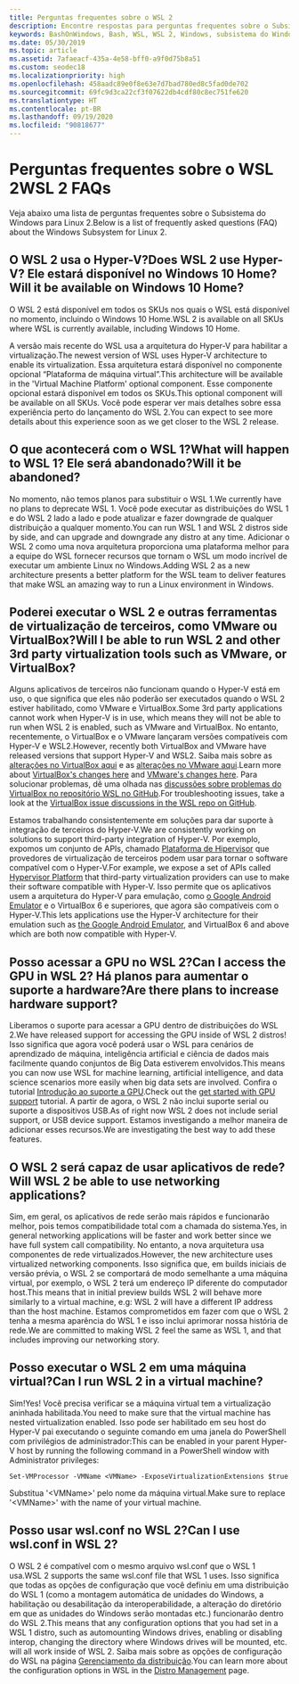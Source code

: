 ```yaml
---
title: Perguntas frequentes sobre o WSL 2
description: Encontre respostas para perguntas frequentes sobre o Subsistema do Windows para Linux 2, como 'Posso executar o WSL 2 em uma máquina virtual?'.
keywords: BashOnWindows, Bash, WSL, WSL 2, Windows, subsistema do Windows para Linux, subsistema do Windows, Ubuntu, Debian, Suse, Windows 10, instalar
ms.date: 05/30/2019
ms.topic: article
ms.assetid: 7afaeacf-435a-4e58-bff0-a9f0d75b8a51
ms.custom: seodec18
ms.localizationpriority: high
ms.openlocfilehash: 458aadc89e0f8e63e7d7bad780ed8c5fad0de702
ms.sourcegitcommit: 69fc9d3ca22cf3f07622db4cdf80c8ec751fe620
ms.translationtype: HT
ms.contentlocale: pt-BR
ms.lasthandoff: 09/19/2020
ms.locfileid: "90818677"
---
```

# <a name="wsl-2-faqs"></a><span data-ttu-id="d8803-104">Perguntas frequentes sobre o WSL 2</span><span class="sxs-lookup"><span data-stu-id="d8803-104">WSL 2 FAQs</span></span>

<span data-ttu-id="d8803-105">Veja abaixo uma lista de perguntas frequentes sobre o Subsistema do Windows para Linux 2.</span><span class="sxs-lookup"><span data-stu-id="d8803-105">Below is a list of frequently asked questions (FAQ) about the Windows Subsystem for Linux 2.</span></span>

## <a name="does-wsl-2-use-hyper-v-will-it-be-available-on-windows-10-home"></a><span data-ttu-id="d8803-106">O WSL 2 usa o Hyper-V?</span><span class="sxs-lookup"><span data-stu-id="d8803-106">Does WSL 2 use Hyper-V?</span></span> <span data-ttu-id="d8803-107">Ele estará disponível no Windows 10 Home?</span><span class="sxs-lookup"><span data-stu-id="d8803-107">Will it be available on Windows 10 Home?</span></span>

<span data-ttu-id="d8803-108">O WSL 2 está disponível em todos os SKUs nos quais o WSL está disponível no momento, incluindo o Windows 10 Home.</span><span class="sxs-lookup"><span data-stu-id="d8803-108">WSL 2 is available on all SKUs where WSL is currently available, including Windows 10 Home.</span></span>

<span data-ttu-id="d8803-109">A versão mais recente do WSL usa a arquitetura do Hyper-V para habilitar a virtualização.</span><span class="sxs-lookup"><span data-stu-id="d8803-109">The newest version of WSL uses Hyper-V architecture to enable its virtualization.</span></span> <span data-ttu-id="d8803-110">Essa arquitetura estará disponível no componente opcional “Plataforma de máquina virtual”.</span><span class="sxs-lookup"><span data-stu-id="d8803-110">This architecture will be available in the 'Virtual Machine Platform' optional component.</span></span> <span data-ttu-id="d8803-111">Esse componente opcional estará disponível em todos os SKUs.</span><span class="sxs-lookup"><span data-stu-id="d8803-111">This optional component will be available on all SKUs.</span></span> <span data-ttu-id="d8803-112">Você pode esperar ver mais detalhes sobre essa experiência perto do lançamento do WSL 2.</span><span class="sxs-lookup"><span data-stu-id="d8803-112">You can expect to see more details about this experience soon as we get closer to the WSL 2 release.</span></span>

## <a name="what-will-happen-to-wsl-1-will-it-be-abandoned"></a><span data-ttu-id="d8803-113">O que acontecerá com o WSL 1?</span><span class="sxs-lookup"><span data-stu-id="d8803-113">What will happen to WSL 1?</span></span> <span data-ttu-id="d8803-114">Ele será abandonado?</span><span class="sxs-lookup"><span data-stu-id="d8803-114">Will it be abandoned?</span></span>

<span data-ttu-id="d8803-115">No momento, não temos planos para substituir o WSL 1.</span><span class="sxs-lookup"><span data-stu-id="d8803-115">We currently have no plans to deprecate WSL 1.</span></span> <span data-ttu-id="d8803-116">Você pode executar as distribuições do WSL 1 e do WSL 2 lado a lado e pode atualizar e fazer downgrade de qualquer distribuição a qualquer momento.</span><span class="sxs-lookup"><span data-stu-id="d8803-116">You can run WSL 1 and WSL 2 distros side by side, and can upgrade and downgrade any distro at any time.</span></span> <span data-ttu-id="d8803-117">Adicionar o WSL 2 como uma nova arquitetura proporciona uma plataforma melhor para a equipe do WSL fornecer recursos que tornam o WSL um modo incrível de executar um ambiente Linux no Windows.</span><span class="sxs-lookup"><span data-stu-id="d8803-117">Adding WSL 2 as a new architecture presents a better platform for the WSL team to deliver features that make WSL an amazing way to run a Linux environment in Windows.</span></span>

## <a name="will-i-be-able-to-run-wsl-2-and-other-3rd-party-virtualization-tools-such-as-vmware-or-virtualbox"></a><span data-ttu-id="d8803-118">Poderei executar o WSL 2 e outras ferramentas de virtualização de terceiros, como VMware ou VirtualBox?</span><span class="sxs-lookup"><span data-stu-id="d8803-118">Will I be able to run WSL 2 and other 3rd party virtualization tools such as VMware, or VirtualBox?</span></span>

<span data-ttu-id="d8803-119">Alguns aplicativos de terceiros não funcionam quando o Hyper-V está em uso, o que significa que eles não poderão ser executados quando o WSL 2 estiver habilitado, como VMware e VirtualBox.</span><span class="sxs-lookup"><span data-stu-id="d8803-119">Some 3rd party applications cannot work when Hyper-V is in use, which means they will not be able to run when WSL 2 is enabled, such as VMware and VirtualBox.</span></span> <span data-ttu-id="d8803-120">No entanto, recentemente, o VirtualBox e o VMware lançaram versões compatíveis com Hyper-V e WSL2.</span><span class="sxs-lookup"><span data-stu-id="d8803-120">However, recently both VirtualBox and VMware have released versions that support Hyper-V and WSL2.</span></span> <span data-ttu-id="d8803-121">Saiba mais sobre as [alterações no VirtualBox aqui][1] e as [alterações no VMware aqui][4].</span><span class="sxs-lookup"><span data-stu-id="d8803-121">Learn more about [VirtualBox's changes here][1] and [VMware's changes here][4].</span></span> <span data-ttu-id="d8803-122">Para solucionar problemas, dê uma olhada nas [discussões sobre problemas do VirtualBox no repositório WSL no GitHub](https://github.com/MicrosoftDocs/WSL/issues?q=is%3Aissue+virtualbox+sort%3Acomments-desc).</span><span class="sxs-lookup"><span data-stu-id="d8803-122">For troubleshooting issues, take a look at the [VirtualBox issue discussions in the WSL repo on GitHub](https://github.com/MicrosoftDocs/WSL/issues?q=is%3Aissue+virtualbox+sort%3Acomments-desc).</span></span>

<span data-ttu-id="d8803-123">Estamos trabalhando consistentemente em soluções para dar suporte à integração de terceiros do Hyper-V.</span><span class="sxs-lookup"><span data-stu-id="d8803-123">We are consistently working on solutions to support third-party integration of Hyper-V.</span></span> <span data-ttu-id="d8803-124">Por exemplo, expomos um conjunto de APIs, chamado [Plataforma de Hipervisor][2] que provedores de virtualização de terceiros podem usar para tornar o software compatível com o Hyper-V.</span><span class="sxs-lookup"><span data-stu-id="d8803-124">For example, we expose a set of APIs called [Hypervisor Platform][2] that third-party virtualization providers can use to make their software compatible with Hyper-V.</span></span> <span data-ttu-id="d8803-125">Isso permite que os aplicativos usem a arquitetura do Hyper-V para emulação, como [o Google Android Emulator][3] e o VirtualBox 6 e superiores, que agora são compatíveis com o Hyper-V.</span><span class="sxs-lookup"><span data-stu-id="d8803-125">This lets applications use the Hyper-V architecture for their emulation such as [the Google Android Emulator][3], and VirtualBox 6 and above which are both now compatible with Hyper-V.</span></span>

## <a name="can-i-access-the-gpu-in-wsl-2-are-there-plans-to-increase-hardware-support"></a><span data-ttu-id="d8803-126">Posso acessar a GPU no WSL 2?</span><span class="sxs-lookup"><span data-stu-id="d8803-126">Can I access the GPU in WSL 2?</span></span> <span data-ttu-id="d8803-127">Há planos para aumentar o suporte a hardware?</span><span class="sxs-lookup"><span data-stu-id="d8803-127">Are there plans to increase hardware support?</span></span>

<span data-ttu-id="d8803-128">Liberamos o suporte para acessar a GPU dentro de distribuições do WSL 2.</span><span class="sxs-lookup"><span data-stu-id="d8803-128">We have released support for accessing the GPU inside of WSL 2 distros!</span></span> <span data-ttu-id="d8803-129">Isso significa que agora você poderá usar o WSL para cenários de aprendizado de máquina, inteligência artificial e ciência de dados mais facilmente quando conjuntos de Big Data estiverem envolvidos.</span><span class="sxs-lookup"><span data-stu-id="d8803-129">This means you can now use WSL for machine learning, artificial intelligence, and data science scenarios more easily when big data sets are involved.</span></span> <span data-ttu-id="d8803-130">Confira o tutorial [Introdução ao suporte a GPU](./tutorials/gpu-compute.md).</span><span class="sxs-lookup"><span data-stu-id="d8803-130">Check out the [get started with GPU support](./tutorials/gpu-compute.md) tutorial.</span></span> <span data-ttu-id="d8803-131">A partir de agora, o WSL 2 não inclui suporte serial ou suporte a dispositivos USB.</span><span class="sxs-lookup"><span data-stu-id="d8803-131">As of right now WSL 2 does not include serial support, or USB device support.</span></span> <span data-ttu-id="d8803-132">Estamos investigando a melhor maneira de adicionar esses recursos.</span><span class="sxs-lookup"><span data-stu-id="d8803-132">We are investigating the best way to add these features.</span></span>

## <a name="will-wsl-2-be-able-to-use-networking-applications"></a><span data-ttu-id="d8803-133">O WSL 2 será capaz de usar aplicativos de rede?</span><span class="sxs-lookup"><span data-stu-id="d8803-133">Will WSL 2 be able to use networking applications?</span></span>

<span data-ttu-id="d8803-134">Sim, em geral, os aplicativos de rede serão mais rápidos e funcionarão melhor, pois temos compatibilidade total com a chamada do sistema.</span><span class="sxs-lookup"><span data-stu-id="d8803-134">Yes, in general networking applications will be faster and work better since we have full system call compatibility.</span></span> <span data-ttu-id="d8803-135">No entanto, a nova arquitetura usa componentes de rede virtualizados.</span><span class="sxs-lookup"><span data-stu-id="d8803-135">However, the new architecture uses virtualized networking components.</span></span> <span data-ttu-id="d8803-136">Isso significa que, em builds iniciais de versão prévia, o WSL 2 se comportará de modo semelhante a uma máquina virtual, por exemplo, o WSL 2 terá um endereço IP diferente do computador host.</span><span class="sxs-lookup"><span data-stu-id="d8803-136">This means that in initial preview builds WSL 2 will behave more similarly to a virtual machine, e.g: WSL 2 will have a different IP address than the host machine.</span></span> <span data-ttu-id="d8803-137">Estamos comprometidos em fazer com que o WSL 2 tenha a mesma aparência do WSL 1 e isso inclui aprimorar nossa história de rede.</span><span class="sxs-lookup"><span data-stu-id="d8803-137">We are committed to making WSL 2 feel the same as WSL 1, and that includes improving our networking story.</span></span> 

## <a name="can-i-run-wsl-2-in-a-virtual-machine"></a><span data-ttu-id="d8803-138">Posso executar o WSL 2 em uma máquina virtual?</span><span class="sxs-lookup"><span data-stu-id="d8803-138">Can I run WSL 2 in a virtual machine?</span></span>

<span data-ttu-id="d8803-139">Sim!</span><span class="sxs-lookup"><span data-stu-id="d8803-139">Yes!</span></span> <span data-ttu-id="d8803-140">Você precisa verificar se a máquina virtual tem a virtualização aninhada habilitada.</span><span class="sxs-lookup"><span data-stu-id="d8803-140">You need to make sure that the virtual machine has nested virtualization enabled.</span></span> <span data-ttu-id="d8803-141">Isso pode ser habilitado em seu host do Hyper-V pai executando o seguinte comando em uma janela do PowerShell com privilégios de administrador:</span><span class="sxs-lookup"><span data-stu-id="d8803-141">This can be enabled in your parent Hyper-V host by running the following command in a PowerShell window with Administrator privileges:</span></span>

`Set-VMProcessor -VMName <VMName> -ExposeVirtualizationExtensions $true`

<span data-ttu-id="d8803-142">Substitua '&lt;VMName&gt;' pelo nome da máquina virtual.</span><span class="sxs-lookup"><span data-stu-id="d8803-142">Make sure to replace '&lt;VMName&gt;' with the name of your virtual machine.</span></span>

## <a name="can-i-use-wslconf-in-wsl-2"></a><span data-ttu-id="d8803-143">Posso usar wsl.conf no WSL 2?</span><span class="sxs-lookup"><span data-stu-id="d8803-143">Can I use wsl.conf in WSL 2?</span></span>

<span data-ttu-id="d8803-144">O WSL 2 é compatível com o mesmo arquivo wsl.conf que o WSL 1 usa.</span><span class="sxs-lookup"><span data-stu-id="d8803-144">WSL 2 supports the same wsl.conf file that WSL 1 uses.</span></span> <span data-ttu-id="d8803-145">Isso significa que todas as opções de configuração que você definiu em uma distribuição do WSL 1 (como a montagem automática de unidades do Windows, a habilitação ou desabilitação da interoperabilidade, a alteração do diretório em que as unidades do Windows serão montadas etc.) funcionarão dentro do WSL 2.</span><span class="sxs-lookup"><span data-stu-id="d8803-145">This means that any configuration options that you had set in a WSL 1 distro, such as automounting Windows drives, enabling or disabling interop, changing the directory where Windows drives will be mounted, etc. will all work inside of WSL 2.</span></span> <span data-ttu-id="d8803-146">Saiba mais sobre as opções de configuração do WSL na página [Gerenciamento da distribuição](./wsl-config.md).</span><span class="sxs-lookup"><span data-stu-id="d8803-146">You can learn more about the configuration options in WSL in the [Distro Management](./wsl-config.md) page.</span></span>

 [1]: https://www.virtualbox.org/wiki/Changelog-6.0
 [2]: https://docs.microsoft.com/virtualization/api/
 [3]: https://devblogs.microsoft.com/visualstudio/hyper-v-android-emulator-support/
 [4]: https://blogs.vmware.com/workstation/2020/01/vmware-workstation-tech-preview-20h1.html
